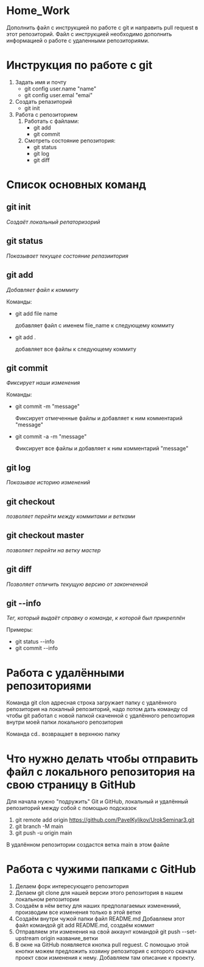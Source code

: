 # Home_Work
Дополнить файл с инструкцией по работе с git и направить pull request в этот репозиторий. Файл с инструкцией необходимо дополнить информацией о работе с удаленными репозиториями.

# Инструкция по работе с git
1. Задать имя и почту
    * git config user.name "name"
    * git config user.emal "emai"
2. Создать репазиторий
    * git init
3. Работа с репозиторием
    1. Работать с файлами:
        * git add
        * git commit
    2. Смотреть состояние репозитория:
        * git status
        * git log
        * git diff

# Cписок основных команд

## git init 
*Создаёт локальный репаторизорий*

## git status
*Показывает текущее состояние репазиитория*

## git add
*Добавляет файл к коммиту*

Команды:
* git add file name

    добавляет файл с именем fiie_name к следующему коммиту

* git add .

    добавляет все файлы к следующему коммиту

## git commit
*Фиксирует наши изменения*
 
Команды:
* git commit -m "message"

    Фиксирует отмеченные файлы и добавляет к ним комментарий "message"

* git commit -a -m "message"

    Фиксирует все файлы и добавляет к ним комментарий "message"

## git log
*Показывае историю изменений*

## git checkout
*позволяет перейти между коммитами и ветками*

## git checkout master
*позволяет перейти на ветку мастер*

## git diff
*Позволяет отличить текущую версию от законченной*

## git --info
*Тег, который выдаёт справку о команде, к которой был прикреплён*

Примеры:
* git status --info
* git commit --info

# Работа с удалёнными репозиториями

Команда git clon адресная строка  загружает папку с удалённого репозитория на локалный репозиторий, надо потом дать команду cd чтобы git работал с новой папкой скаченной с удалённого репозитория внутри моей папки локального репозитория

Команда cd.. возвращает в верхнюю папку

# Что нужно делать чтобы отправить файл с локального репозитория на свою страницу в GitHub

Для начала нужно "подружить" Git и GitHub, локальный и удалённый репозиторий между собой с помощью подсказок

1. git remote add origin https://github.com/PavelKylikov/UrokSeminar3.git
2. git branch -M main 
3. git push -u origin main

В удалённом репозитории создастся ветка main в этом файле

# Работа с чужими папками с GitHub

1. Делаем форк интересующего репозитория
2. Делаем git clone  для нашей версии этого репозитория в нашем локальном репозитории
3. Создаём в нём ветку для наших предполагаемых изменениий, производим все изменения только в этой ветке
4. Создаём внутри чужой папки файл README.md  Добавляем этот файл командой git add README.md, создаём коммит
5. Отправляем эти изменения на свой аккаунт командой git push --set-upstream origin название_ветки
6. В окне на GitHub появляется кнопка pull reguest. С помощью этой кнопки можем предложить хозяину репозитория с которого скачали проект свои изменения к нему. Добавляем там описание к проекту.